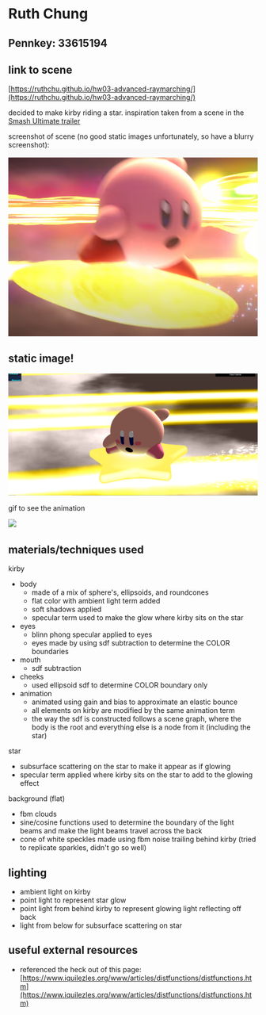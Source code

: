 # Ruth Chung

## Pennkey: 33615194

## link to scene
[https://ruthchu.github.io/hw03-advanced-raymarching/](https://ruthchu.github.io/hw03-advanced-raymarching/)

decided to make kirby riding a star. inspiration taken from a scene in the [Smash Ultimate trailer](https://youtu.be/WShCN-AYHqA)

screenshot of scene (no good static images unfortunately, so have a blurry screenshot):
![](images/start_side_shot.png)

## static image!

![](images/kirbyfinal.png)

gif to see the animation

![](images/kirbyfinal.gif)

## materials/techniques used
kirby
- body
  - made of a mix of sphere's, ellipsoids, and roundcones
  - flat color with ambient light term added
  - soft shadows applied
  - specular term used to make the glow where kirby sits on the star
- eyes
  - blinn phong specular applied to eyes
  - eyes made by using sdf subtraction to determine the COLOR boundaries
- mouth
  - sdf subtraction
- cheeks
  - used ellipsoid sdf to determine COLOR boundary only
- animation
  - animated using gain and bias to approximate an elastic bounce
  - all elements on kirby are modified by the same animation term
  - the way the sdf is constructed follows a scene graph, where the body is the root and everything else is a node from it (including the star)

star
- subsurface scattering on the star to make it appear as if glowing
- specular term applied where kirby sits on the star to add to the glowing effect

background (flat)
- fbm clouds
- sine/cosine functions used to determine the boundary of the light beams and make the light beams travel across the back
- cone of white speckles made using fbm noise trailing behind kirby (tried to replicate sparkles, didn't go so well)

## lighting
- ambient light on kirby
- point light to represent star glow
- point light from behind kirby to represent glowing light reflecting off back
- light from below for subsurface scattering on star

## useful external resources
- referenced the heck out of this page:
[https://www.iquilezles.org/www/articles/distfunctions/distfunctions.htm](https://www.iquilezles.org/www/articles/distfunctions/distfunctions.htm)